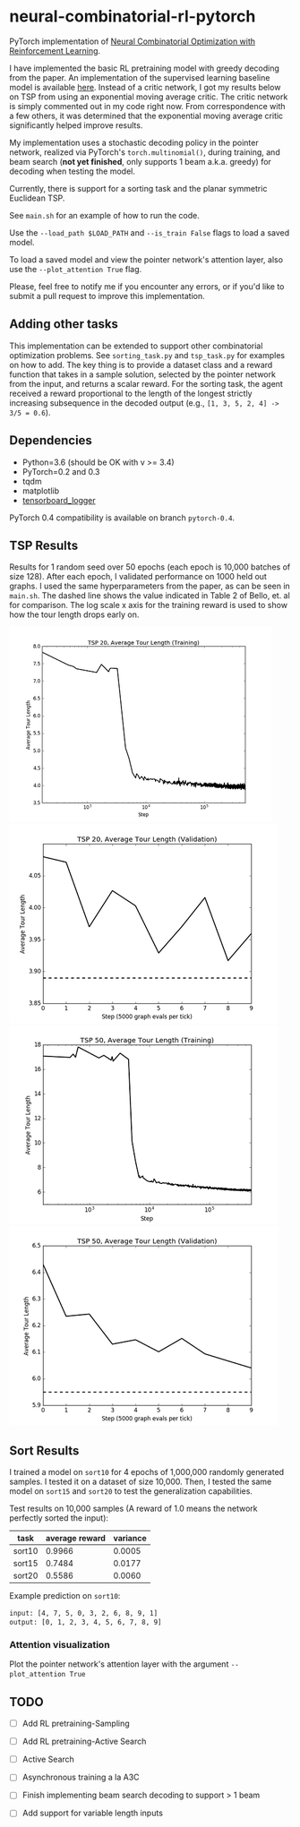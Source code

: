 # neural-combinatorial-rl-pytorch

PyTorch implementation of [Neural Combinatorial Optimization with Reinforcement Learning](https://arxiv.org/abs/1611.09940). 

I have implemented the basic RL pretraining model with greedy decoding from the paper. An implementation of the supervised learning baseline model is available [here](https://github.com/pemami4911/neural-combinatorial-rl-tensorflow). Instead of a critic network, I got my results below on TSP from using an exponential moving average critic. The critic network is simply commented out in my code right now. From correspondence with a few others, it was determined that the exponential moving average critic significantly helped improve results. 

My implementation uses a stochastic decoding policy in the pointer network, realized via PyTorch's `torch.multinomial()`, during training, and beam search (**not yet finished**, only supports 1 beam a.k.a. greedy) for decoding when testing the model. 

Currently, there is support for a sorting task and the planar symmetric Euclidean TSP.

See `main.sh` for an example of how to run the code.

Use the `--load_path $LOAD_PATH` and `--is_train False` flags to load a saved model.

To load a saved model and view the pointer network's attention layer, also use the `--plot_attention True` flag.

Please, feel free to notify me if you encounter any errors, or if you'd like to submit a pull request to improve this implementation.

## Adding other tasks

This implementation can be extended to support other combinatorial optimization problems. See `sorting_task.py` and `tsp_task.py` for examples on how to add. The key thing is to provide a dataset class and a reward function that takes in a sample solution, selected by the pointer network from the input, and returns a scalar reward. For the sorting task, the agent received a reward proportional to the length of the longest strictly increasing subsequence in the decoded output (e.g., `[1, 3, 5, 2, 4] -> 3/5 = 0.6`).

## Dependencies

* Python=3.6 (should be OK with v >= 3.4)
* PyTorch=0.2 and 0.3
* tqdm
* matplotlib
* [tensorboard_logger](https://github.com/TeamHG-Memex/tensorboard_logger)

PyTorch 0.4 compatibility is available on branch `pytorch-0.4`.

## TSP Results

Results for 1 random seed over 50 epochs (each epoch is 10,000 batches of size 128). After each epoch, I validated performance on 1000 held out graphs. I used the same hyperparameters from the paper, as can be seen in `main.sh`. The dashed line shows the value indicated in Table 2 of Bello, et. al for comparison. The log scale x axis for the training reward is used to show how the tour length drops early on.

![TSP 20 Train](img/tsp_20_train_reward.png)
![TSP 20 Val](img/tsp_20_val_reward.png)
![TSP 50 Train](img/tsp_50_train_reward.png)
![TSP 50 Val](img/tsp_50_val_reward.png)

## Sort Results

I trained a model on `sort10` for 4 epochs of 1,000,000 randomly generated samples. I tested it on a dataset of size 10,000. Then, I tested the same model on `sort15` and `sort20` to test the generalization capabilities.

Test results on 10,000 samples (A reward of 1.0 means the network perfectly sorted the input): 

| task | average reward | variance | 
|---|---|---|
| sort10 | 0.9966 | 0.0005 |
| sort15 | 0.7484 | 0.0177 |
| sort20 | 0.5586 | 0.0060 | 


Example prediction on `sort10`: 

```
input: [4, 7, 5, 0, 3, 2, 6, 8, 9, 1]
output: [0, 1, 2, 3, 4, 5, 6, 7, 8, 9]
```

### Attention visualization

Plot the pointer network's attention layer with the argument `--plot_attention True`

## TODO

* [ ] Add RL pretraining-Sampling
* [ ] Add RL pretraining-Active Search
* [ ] Active Search
* [ ] Asynchronous training a la A3C
* [ ] Finish implementing beam search decoding to support > 1 beam
* [ ] Add support for variable length inputs



